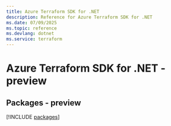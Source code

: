 ```yaml
---
title: Azure Terraform SDK for .NET
description: Reference for Azure Terraform SDK for .NET
ms.date: 07/09/2025
ms.topic: reference
ms.devlang: dotnet
ms.service: terraform
---
```

# Azure Terraform SDK for .NET - preview
## Packages - preview
[!INCLUDE [packages](terraform-index.md)]